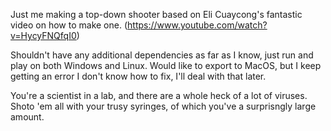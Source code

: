 Just me making a top-down shooter based on Eli Cuaycong's fantastic video on how to make one. (https://www.youtube.com/watch?v=HycyFNQfqI0)

Shouldn't have any additional dependencies as far as I know, just run and play on both Windows and Linux. Would like to export to MacOS, but I keep getting an error I don't know how to fix, I'll deal with that later.

You're a scientist in a lab, and there are a whole heck of a lot of viruses. Shoto 'em all with your trusy syringes, of which you've a surprisngly large amount.

